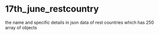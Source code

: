 # 17th_june_restcountry
the name and specific details in json data of rest countries which has 250 array of objects
